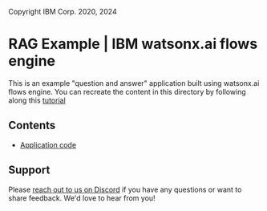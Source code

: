 Copyright IBM Corp. 2020, 2024

# RAG Example | IBM watsonx.ai flows engine

This is an example "question and answer" application built using watsonx.ai flows engine. You can recreate the content in this directory by following along this [tutorial](https://developer.ibm.com/tutorials/awb-build-rag-application-watsonx-ai-flows-engine)

## Contents

- [Application code](app)

## Support

Please [reach out to us on Discord](https://discord.com/invite/dEy28EW2) if you have any questions or want to share feedback. We'd love to hear from you!
